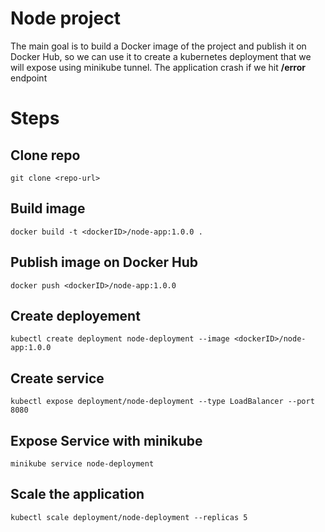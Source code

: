 #  Node project

The main goal is to build a Docker image of the project and publish it on Docker Hub, so we can use it to create a kubernetes deployment that we will expose using minikube tunnel.
The application crash if we hit **/error** endpoint
# Steps

## Clone repo
```console
git clone <repo-url>
```

## Build image
```console
docker build -t <dockerID>/node-app:1.0.0 .
```

## Publish image on Docker Hub

```console
docker push <dockerID>/node-app:1.0.0
```

## Create deployement

```console
kubectl create deployment node-deployment --image <dockerID>/node-app:1.0.0
```

## Create service

```console
kubectl expose deployment/node-deployment --type LoadBalancer --port 8080
```

## Expose Service with minikube

```console
minikube service node-deployment
```

## Scale the application

```console
kubectl scale deployment/node-deployment --replicas 5
```